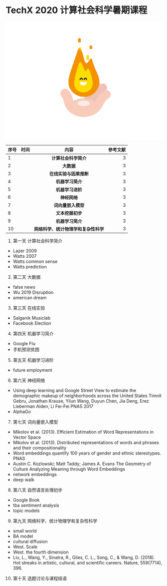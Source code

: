 # TechX 2020 计算社会科学暑期课程


![torch](/assets/torch.gif)

| 序号         |    时间   |内容        | 参考文献   |
| -------------|:-------------:|:-------------:|-----:|
| 1 | 	| **计算社会科学简介**|3|
| 2 |   | **大数据**|3|
| 3 |  	| **在线实验与因果推断**|3|
| 4 | 	| **机器学习简介**|3|
| 5 | 	| **机器学习进阶**|3|
| 6 | 	| **神经网络**|3|
| 7 | 	| **词向量嵌入模型**|3|
| 8 | 	| **文本挖掘初步**|3|
| 9 | 	| **机器学习简介**|3|
| 10 | 	| **网络科学、统计物理学和复杂性科学**|3|

1. 第一天 计算社会科学简介
  - Lazer 2009
  - Watts 2007
  - Watts common sense
  - Watts prediction
2. 第二天 大数据
  - false news
  - Wu 2019 Disruption
  - american dream
3. 第三天 在线实验
  - Salganik Musiclab
  - Facebook Election
4. 第四天 机器学习简介
  - Google Flu
  - 手机预测贫困
5. 第五天 机器学习进阶
  -  future employment
6. 第六天 神经网络
  - Using deep learning and Google Street View to estimate the demographic makeup of neighborhoods across the United States
Timnit Gebru, Jonathan Krause, Yilun Wang, Duyun Chen, Jia Deng, Erez Lieberman Aiden, Li Fei-Fei PNAS 2017
  - AlphaGo
7. 第七天 词向量嵌入模型
  - Mikolov et al. (2013). Efficient Estimation of Word Representations in Vector Space
  - Mikolov et al. (2013). Distributed representations of words and phrases and their compositionality
  - Word embeddings quantify 100 years of gender and ethnic stereotypes. PNAS
  - Austin C. Kozlowski; Matt Taddy; James A. Evans The Geometry of Culture Analyzing Meaning through Word Embeddings
  - network embeddings
  - deep walk
8. 第八天 自然语言处理初步
  - Google Book
  - tba sentiment analysis
  - topic models
9. 第九天 网络科学、统计物理学和复杂性科学
  - small world
  - BA model
  - cultural diffusion
  - West. Scale
  - West. the fourth dimension
  - Liu, L., Wang, Y., Sinatra, R., Giles, C. L., Song, C., & Wang, D. (2018). Hot streaks in artistic, cultural, and scientific careers. Nature, 559(7714), 396.
10. 第十天 选题讨论与课程结语
